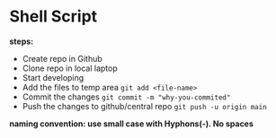 # Shell Script



**steps:**
 
* Create repo in Github
* Clone repo in local laptop
* Start developing
* Add the files to temp area
``
git add <file-name>
``
* Commit the changes
``
git commit -m "why-you-commited"
``
* Push the changes to github/central repo
``
git push -u origin main
``


**naming convention: use small case with Hyphons(-). No spaces**







